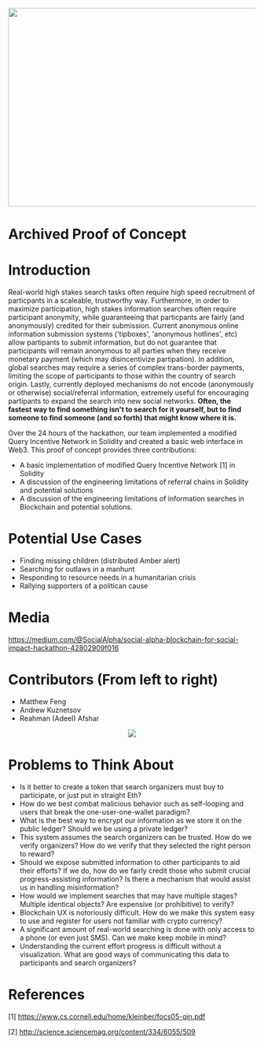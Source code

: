 <p align="center">
 <img width="741" height="403" src="https://user-images.githubusercontent.com/3171564/40881088-deee55ae-6683-11e8-89b3-c41db31cd933.png">
 </p>	
 
# Archived Proof of Concept

# Introduction

Real-world high stakes search tasks often require high speed recruitment of particpants in a scaleable, trustworthy way. Furthermore, in order to maximize participation, high stakes information searches often require participant anonymity, while guaranteeing that particpants are fairly (and anonymously) credited for their submission. Current anonymous online information submission systems ('tipboxes', 'anonymous hotlines', etc) allow partipants to submit information, but do not guarantee that participants will remain anonymous to all parties when they receive monetary payment (which may disincentivize partipation). In addition, global searches may require a series of complex trans-border payments, limiting the scope of participants to those within the country of search origin. Lastly, currently deployed mechanisms do not encode (anonymously or otherwise) social/referral information, extremely useful for encouraging partipants to expand the search into new social networks. __**Often, the fastest way to find something isn't to search for it yourself, but to find someone to find someone (and so forth) that might know where it is.**__

Over the 24 hours of the hackathon, our team implemented a modified Query Incentive Network in Solidity and created a basic web interface in Web3. This proof of concept provides three contributions: 

 * A basic implementation of modified Query Incentive Network [1] in Solidity
 * A discussion of the engineering limitations of referral chains in Solidity and potential solutions 
 * A discussion of the engineering limitations of information searches in Blockchain and potential solutions.
 	 
# Potential Use Cases	

* Finding missing children (distributed Amber alert)
* Searching for outlaws in a manhunt
* Responding to resource needs in a humanitarian crisis
* Rallying supporters of a politican cause

# Media
https://medium.com/@SocialAlpha/social-alpha-blockchain-for-social-impact-hackathon-42802909f016

# Contributors (From left to right)

* Matthew Feng
* Andrew Kuznetsov
* Reahman (Adeel) Afshar

<p align="center">
 <img src="https://user-images.githubusercontent.com/3171564/46313493-fc63d480-c595-11e8-836c-604cb3b9b175.png">
</p>	

# Problems to Think About

* Is it better to create a token that search organizers must buy to participate, or just put in straight Eth?
* How do we best combat malicious behavior such as self-looping and users that break the one-user-one-wallet paradigm?
* What is the best way to encrypt our information as we store it on the public ledger? Should we be using a private ledger?
* This system assumes the search organizers can be trusted. How do we verify organizers? How do we verify that they selected the right person to reward?
* Should we expose submitted information to other participants to aid their efforts? If we do, how do we fairly credit those who submit crucial progress-assisting information? Is there a mechanism that would assist us in handling misinformation?
* How would we implement searches that may have multiple stages? Multiple identical objects? Are expensive (or prohibitive) to verify?
* Blockchain UX is notoriously difficult. How do we make this system easy to use and register for users not familiar with crypto currency?
* A significant amount of real-world searching is done with only access to a phone (or even just SMS). Can we make keep mobile in mind?
* Understanding the current effort progress is difficult without a visualization. What are good ways of communicating this data to participants and search organizers?

# References
[1] https://www.cs.cornell.edu/home/kleinber/focs05-qin.pdf

[2] http://science.sciencemag.org/content/334/6055/509


